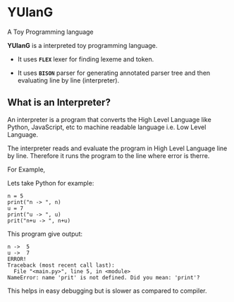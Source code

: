# YUlanG
A Toy Programming language

**YUlanG** is a interpreted toy programming language. 

+ It uses **` FLEX `** lexer for finding lexeme and token. 

+ It uses **` BISON `** parser for generating annotated parser tree and then evaluating line by line (interpreter).

## What is an Interpreter?
An interpreter is a program that converts the High Level Language like Python, JavaScript, etc to machine readable language i.e. Low Level Language. 

The interpreter reads and evaluate the program in High Level Language line by line. Therefore it runs the program to the line where error is therre.

For Example,

Lets take Python for example:
```
n = 5
print("n -> ", n)
u = 7
print("u -> ", u)
prit("n+u -> ", n+u)
```
This program give output:
```
n ->  5
u ->  7
ERROR!
Traceback (most recent call last):
  File "<main.py>", line 5, in <module>
NameError: name 'prit' is not defined. Did you mean: 'print'?
```

This helps in easy debugging but is slower as compared to compiler.